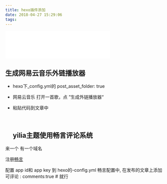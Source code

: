 ```yaml
---
title: hexo插件添加
date: 2018-04-27 15:29:06
tags:
---
```


<iframe frameborder="no" border="0" marginwidth="0" marginheight="0" width=330 height=86 src="//music.163.com/outchain/player?type=2&id=355992&auto=1&height=66"></iframe>

## 生成网易云音乐外链播放器

* hexo下_config.yml的 post_asset_folder: true 

* 网易云音乐 打开一首歌，点 ”生成外链播放器“

* 粘贴代码到文章中

  ​

  ## yilia主题使用畅言评论系统


来一个 有一个域名

注册[畅言]( http://changyan.kuaizhan.com/)

配置 app id和 app key 到 hexo的-config.yml 畅言配置中, 在发布的文章上添加可评论 :  comments:true # 就行